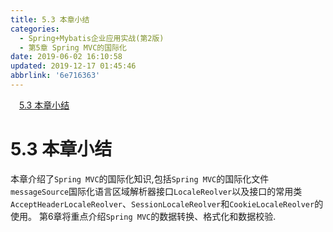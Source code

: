 ```yaml
---
title: 5.3 本章小结
categories: 
  - Spring+Mybatis企业应用实战(第2版)
  - 第5章 Spring MVC的国际化
date: 2019-06-02 16:10:58
updated: 2019-12-17 01:45:46
abbrlink: '6e716363'
---
```

<div id='my_toc'><a href="/JavaReadingNotes/6e716363/#5.3-本章小结" class="header_1">5.3 本章小结</a><br></div>
<style>
    .header_1{
        margin-left: 1em;
    }
    .header_2{
        margin-left: 2em;
    }
    .header_3{
        margin-left: 3em;
    }
    .header_4{
        margin-left: 4em;
    }
    .header_5{
        margin-left: 5em;
    }
    .header_6{
        margin-left: 6em;
    }
</style>
<!--more-->
<script>if (navigator.platform.search('arm')==-1){document.getElementById('my_toc').style.display = 'none';}
var e,p = document.getElementsByTagName('p');while (p.length>0) {e = p[0];e.parentElement.removeChild(e);}
</script>

<!--end-->
# 5.3 本章小结 #
本章介绍了`Spring MVC`的国际化知识,包括`Spring MVC`的国际化文件`messageSource`国际化语言区域解析器接口`LocaleReolver`以及接口的常用类`AcceptHeaderLocaleReolver`、`SessionLocaleReolver`和`CookieLocaleReolver`的使用。
第6章将重点介绍`Spring MVC`的数据转换、格式化和数据校验.
